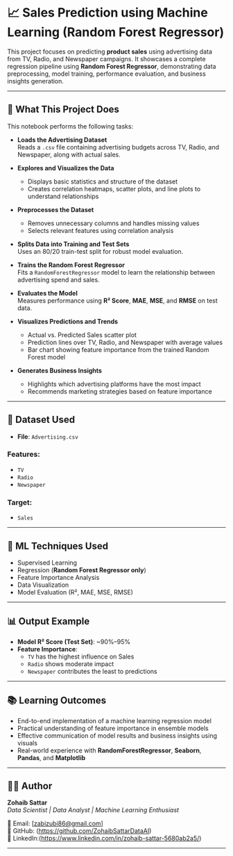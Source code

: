 
# 📈 Sales Prediction using Machine Learning (Random Forest Regressor)

This project focuses on predicting **product sales** using advertising data from TV, Radio, and Newspaper campaigns. It showcases a complete regression pipeline using **Random Forest Regressor**, demonstrating data preprocessing, model training, performance evaluation, and business insights generation.

---

## 📌 What This Project Does

This notebook performs the following tasks:

- **Loads the Advertising Dataset**  
  Reads a `.csv` file containing advertising budgets across TV, Radio, and Newspaper, along with actual sales.

- **Explores and Visualizes the Data**  
  - Displays basic statistics and structure of the dataset  
  - Creates correlation heatmaps, scatter plots, and line plots to understand relationships

- **Preprocesses the Dataset**  
  - Removes unnecessary columns and handles missing values  
  - Selects relevant features using correlation analysis

- **Splits Data into Training and Test Sets**  
  Uses an 80/20 train-test split for robust model evaluation.

- **Trains the Random Forest Regressor**  
  Fits a `RandomForestRegressor` model to learn the relationship between advertising spend and sales.

- **Evaluates the Model**  
  Measures performance using **R² Score**, **MAE**, **MSE**, and **RMSE** on test data.

- **Visualizes Predictions and Trends**  
  - Actual vs. Predicted Sales scatter plot  
  - Prediction lines over TV, Radio, and Newspaper with average values  
  - Bar chart showing feature importance from the trained Random Forest model

- **Generates Business Insights**  
  - Highlights which advertising platforms have the most impact  
  - Recommends marketing strategies based on feature importance

---

## 📁 Dataset Used

- **File**: `Advertising.csv`

### Features:
- `TV`  
- `Radio`  
- `Newspaper`  

### Target:
- `Sales`

---

## 🧠 ML Techniques Used

- Supervised Learning  
- Regression (**Random Forest Regressor only**)  
- Feature Importance Analysis  
- Data Visualization  
- Model Evaluation (R², MAE, MSE, RMSE)

---

## 📊 Output Example

- **Model R² Score (Test Set)**: ~90%–95%  
- **Feature Importance**:  
  - `TV` has the highest influence on Sales  
  - `Radio` shows moderate impact  
  - `Newspaper` contributes the least to predictions

---

## 📚 Learning Outcomes

- End-to-end implementation of a machine learning regression model  
- Practical understanding of feature importance in ensemble models  
- Effective communication of model results and business insights using visuals  
- Real-world experience with **RandomForestRegressor**, **Seaborn**, **Pandas**, and **Matplotlib**

---

## 👨‍💻 Author

**Zohaib Sattar**  
_Data Scientist | Data Analyst | Machine Learning Enthusiast_

📧 Email: [zabizubi86@gmail.com]  
🔗 GitHub: (https://github.com/ZohaibSattarDataAI)  
🔗 LinkedIn:(https://www.linkedin.com/in/zohaib-sattar-5680ab2a5/)

---
